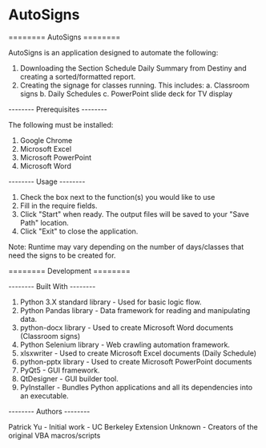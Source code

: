 # AutoSigns
======== AutoSigns ========

AutoSigns is an application designed to automate the following:

1. Downloading the Section Schedule Daily Summary from Destiny and creating a sorted/formatted report.
2. Creating the signage for classes running. This includes:
	a. Classroom signs
        b. Daily Schedules
        c. PowerPoint slide deck for TV display

-------- Prerequisites --------

The following must be installed:

1. Google Chrome
2. Microsoft Excel
3. Microsoft PowerPoint
4. Microsoft Word

-------- Usage --------

1. Check the box next to the function(s) you would like to use
2. Fill in the require fields.
3. Click "Start" when ready. The output files will be saved to your "Save Path" location.
4. Click "Exit" to close the application.

Note: Runtime may vary depending on the number of days/classes that need the signs to be created for.


======== Development ========

-------- Built With --------

1. Python 3.X standard library - Used for basic logic flow.
2. Python Pandas library - Data framework for reading and manipulating data.
3. python-docx library - Used to create Microsoft Word documents (Classroom signs)
4. Python Selenium library - Web crawling automation framework.
5. xlsxwriter - Used to create Microsoft Excel documents (Daily Schedule)
6. python-pptx library - Used to create Microsoft PowerPoint documents
7. PyQt5 - GUI framework.
8. QtDesigner - GUI builder tool.
9. PyInstaller - Bundles Python applications and all its dependencies into an executable.

-------- Authors --------

Patrick Yu - Initial work - UC Berkeley Extension
Unknown - Creators of the original VBA macros/scripts
